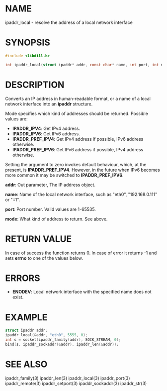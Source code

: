 # NAME

ipaddr_local - resolve the address of a local network interface

# SYNOPSIS

```c
#include <libdill.h>

int ipaddr_local(struct ipaddr* addr, const char* name, int port, int mode);
```

# DESCRIPTION

Converts an IP address in human-readable format, or a name of a
local network interface into an **ipaddr** structure.

Mode specifies which kind of addresses should be returned. Possible
values are:

* **IPADDR_IPV4**: Get IPv4 address.
* **IPADDR_IPV6**: Get IPv6 address.
* **IPADDR_PREF_IPV4**: Get IPv4 address if possible, IPv6 address otherwise.
* **IPADDR_PREF_IPV6**: Get IPv6 address if possible, IPv4 address otherwise.

Setting the argument to zero invokes default behaviour, which, at the
present, is **IPADDR_PREF_IPV4**. However, in the future when IPv6 becomes
more common it may be switched to **IPADDR_PREF_IPV6**.

**addr**: Out parameter, The IP address object.

**name**: Name of the local network interface, such as "eth0", "192.168.0.111" or "::1".

**port**: Port number. Valid values are 1-65535.

**mode**: What kind of address to return. See above.

# RETURN VALUE

In case of success the function returns 0. In case of error it returns -1 and sets **errno** to one of the values below.

# ERRORS

* **ENODEV**: Local network interface with the specified name does not exist.

# EXAMPLE

```c
struct ipaddr addr;
ipaddr_local(&addr, "eth0", 5555, 0);
int s = socket(ipaddr_family(addr), SOCK_STREAM, 0);
bind(s, ipaddr_sockaddr(&addr), ipaddr_len(&addr));
```
# SEE ALSO

ipaddr_family(3) ipaddr_len(3) ipaddr_local(3) ipaddr_port(3) ipaddr_remote(3) ipaddr_setport(3) ipaddr_sockaddr(3) ipaddr_str(3) 
